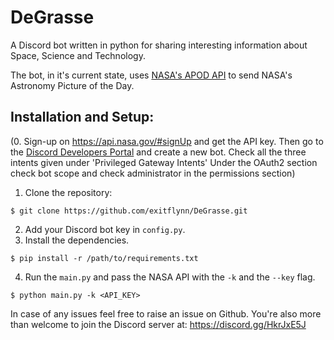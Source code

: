 # DeGrasse
A Discord bot written in python for sharing interesting information about Space, Science and Technology.

The bot, in it's current state, uses [NASA's APOD API](https://github.com/nasa/apod-api) to send NASA's Astronomy Picture of the Day. 

## Installation and Setup:

(0. Sign-up on <https://api.nasa.gov/#signUp> and get the API key. 
Then go to the [Discord Developers Portal](https://discord.com/developers/) and create a new bot.
Check all the three intents given under 'Privileged Gateway Intents'
Under the OAuth2 section check bot scope and check administrator in the permissions section)

1. Clone the repository:
```console
$ git clone https://github.com/exitflynn/DeGrasse.git
```
2. Add your Discord bot key in `config.py`.
3. Install the dependencies.
```console
$ pip install -r /path/to/requirements.txt
```
4. Run the `main.py` and pass the NASA API with the `-k` and the `--key` flag.
```console
$ python main.py -k <API_KEY>
```

In case of any issues feel free to raise an issue on Github. You're also more than welcome to join the Discord server at: <https://discord.gg/HkrJxE5J>
